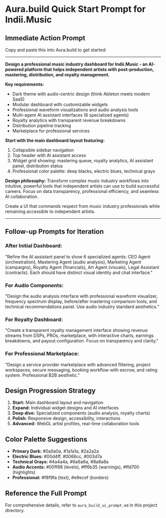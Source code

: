 # Aura.build Quick Start Prompt for Indii.Music

## Immediate Action Prompt
Copy and paste this into Aura.build to get started:

---

**Design a professional music industry dashboard for Indii.Music - an AI-powered platform that helps independent artists with post-production, mastering, distribution, and royalty management.**

**Key requirements:**
- Dark theme with audio-centric design (think Ableton meets modern SaaS)
- Modular dashboard with customizable widgets
- Professional waveform visualizations and audio analysis tools
- Multi-agent AI assistant interfaces (6 specialized agents)
- Royalty analytics with transparent revenue breakdowns
- Distribution pipeline tracking
- Marketplace for professional services

**Start with the main dashboard layout featuring:**
1. Collapsible sidebar navigation
2. Top header with AI assistant access
3. Widget grid showing: mastering queue, royalty analytics, AI assistant panel, distribution status
4. Professional color palette: deep blacks, electric blues, technical grays

**Design philosophy:** Transform complex music industry workflows into intuitive, powerful tools that independent artists can use to build successful careers. Focus on data transparency, professional efficiency, and seamless AI collaboration.

Create a UI that commands respect from music industry professionals while remaining accessible to independent artists.

---

## Follow-up Prompts for Iteration

### After Initial Dashboard:
"Refine the AI assistant panel to show 6 specialized agents: CEO Agent (orchestration), Mastering Agent (audio analysis), Marketing Agent (campaigns), Royalty Agent (financials), Art Agent (visuals), Legal Assistant (contracts). Each should have distinct visual identity and chat interface."

### For Audio Components:
"Design the audio analysis interface with professional waveform visualizer, frequency spectrum display, before/after mastering comparison tools, and technical recommendations panel. Use audio industry standard aesthetics."

### For Royalty Dashboard:
"Create a transparent royalty management interface showing revenue streams from DSPs, PROs, marketplace, with interactive charts, earnings breakdowns, and payout configuration. Focus on transparency and clarity."

### For Professional Marketplace:
"Design a service provider marketplace with advanced filtering, project workspaces, secure messaging, booking workflow with escrow, and rating system. Professional B2B aesthetic."

## Design Progression Strategy
1. **Start:** Main dashboard layout and navigation
2. **Expand:** Individual widget designs and AI interfaces  
3. **Deep dive:** Specialized components (audio analysis, royalty charts)
4. **Polish:** Responsive design, accessibility, interactions
5. **Advanced:** WebGL artist profiles, real-time collaboration tools

## Color Palette Suggestions
- **Primary Dark:** #0a0a0a, #1a1a1a, #2a2a2a
- **Electric Blues:** #00d4ff, #0066cc, #003d7a
- **Technical Grays:** #4a4a4a, #6a6a6a, #8a8a8a  
- **Audio Accents:** #00ff88 (levels), #ff6b35 (warnings), #ffd700 (highlights)
- **Professional:** #f8f9fa (text), #e9ecef (borders)

## Reference the Full Prompt
For comprehensive details, refer to `aura_build_ui_prompt.md` in this project directory.
